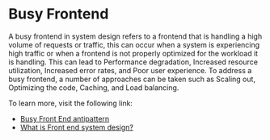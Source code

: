 # Busy Frontend

A busy frontend in system design refers to a frontend that is handling a high volume of requests or traffic, this can occur when a system is experiencing high traffic or when a frontend is not properly optimized for the workload it is handling. This can lead to Performance degradation, Increased resource utilization, Increased error rates, and Poor user experience. To address a busy frontend, a number of approaches can be taken such as Scaling out, Optimizing the code, Caching, and Load balancing.

To learn more, visit the following link:

- [Busy Front End antipattern](https://learn.microsoft.com/en-us/azure/architecture/antipatterns/busy-front-end/)
- [What is Front end system design?](https://www.youtube.com/watch?v=XPNMiWyHBAU)